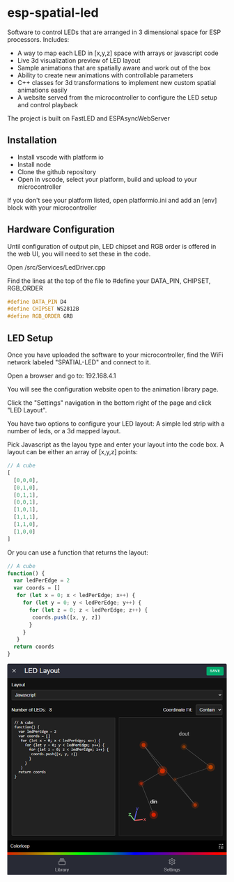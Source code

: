 esp-spatial-led
===========
Software to control LEDs that are arranged in 3 dimensional space for ESP processors. Includes:
- A way to map each LED in [x,y,z] space with arrays or javascript code
- Live 3d visualization preview of LED layout
- Sample animations that are spatially aware and work out of the box
- Ability to create new animations with controllable parameters
- C++ classes for 3d transformations to implement new custom spatial animations easily
- A website served from the microcontroller to configure the LED setup and control playback

The project is built on FastLED and ESPAsyncWebServer

## Installation

- Install vscode with platform io
- Install node
- Clone the github repository
- Open in vscode, select your platform, build and upload to your microcontroller

If you don't see your platform listed, open platformio.ini and add an [env] block with your microcontroller

## Hardware Configuration

Until configuration of output pin, LED chipset and RGB order is offered in the web UI, you will need to set these in the code.

Open /src/Services/LedDriver.cpp

Find the lines at the top of the file to #define your DATA_PIN, CHIPSET, RGB_ORDER

```cpp
#define DATA_PIN D4
#define CHIPSET WS2812B
#define RGB_ORDER GRB
```

## LED Setup

Once you have uploaded the software to your microcontroller, find the WiFi network labeled "SPATIAL-LED" and connect to it.

Open a browser and go to: 192.168.4.1

You will see the configuration website open to the animation library page.

Click the "Settings" navigation in the bottom right of the page and click "LED Layout".

You have two options to configure your LED layout: A simple led strip with a number of leds, or a 3d mapped layout.

Pick Javascript as the layou type and enter your layout into the code box. A layout can be either an array of [x,y,z] points:

```javascript
// A cube
[
  [0,0,0],
  [0,1,0],
  [0,1,1],
  [0,0,1],
  [1,0,1],
  [1,1,1],
  [1,1,0],
  [1,0,0]
]
```

Or you can use a function that returns the layout:

```javascript
// A cube
function() {
  var ledPerEdge = 2
  var coords = []
   for (let x = 0; x < ledPerEdge; x++) {
     for (let y = 0; y < ledPerEdge; y++) {
       for (let z = 0; z < ledPerEdge; z++) {
        coords.push([x, y, z])
       }
     }
   }
  return coords
}
```

![led mapping](./doc/led-layout-cube.png)